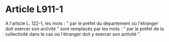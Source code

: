 # Article L911-1

A l'article L. 122-1, les mots : " par le préfet du département où l'étranger doit exercer son activité " sont remplacés par les mots : " par le préfet de la collectivité dans le cas où l'étranger doit y exercer son activité ".